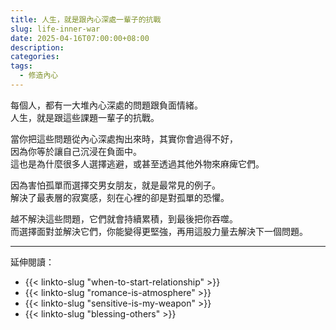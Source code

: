 ```yaml
---
title: 人生，就是跟內心深處一輩子的抗戰
slug: life-inner-war
date: 2025-04-16T07:00:00+08:00
description: 
categories: 
tags:
  - 修造內心
---
```


每個人，都有一大堆內心深處的問題跟負面情緒。\
人生，就是跟這些課題一輩子的抗戰。

當你把這些問題從內心深處掏出來時，其實你會過得不好，\
因為你等於讓自己沉浸在負面中。\
這也是為什麼很多人選擇逃避，或甚至透過其他外物來麻痺它們。

因為害怕孤單而選擇交男女朋友，就是最常見的例子。\
解決了最表層的寂寞感，刻在心裡的卻是對孤單的恐懼。

越不解決這些問題，它們就會持續累積，到最後把你吞噬。\
而選擇面對並解決它們，你能變得更堅強，再用這股力量去解決下一個問題。

---

延伸閱讀：

- {{< linkto-slug "when-to-start-relationship" >}}
- {{< linkto-slug "romance-is-atmosphere" >}}
- {{< linkto-slug "sensitive-is-my-weapon" >}}
- {{< linkto-slug "blessing-others" >}}